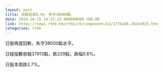 ```yaml
---
layout: post
title: 日股低收0.6%　失守38000點
date: 2024-10-25 14:32:23.000000000 +08:00
link: https://news.rthk.hk/rthk/ch/component/k2/1776166-20241025.htm
categories: rthk
---
```


日股再度回軟，失守38000點水平。

日經指數收報37913點，跌229點，跌幅0.6%。

日股本周跌2.7%。
